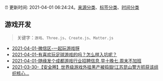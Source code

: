 :alarm_clock: 更新时间: 2021-04-01 06:24:24。[来源分类](../README.md)、[标签分类](../TAGS.md)、[时间分类](../TIMELINE.md)

## 游戏开发


> 关键字：`游戏`、`Three.js`、`Create.js`、`Matter.js`



- [2021-04-01-微信区-一起玩游戏呀](https://www.v2ex.com/t/767187) 
- [2021-04-01-有喜欢玩足球游戏的吗？怎么样入坑呢？](https://www.v2ex.com/t/767165) 
- [2021-04-01-随缘发个成都游戏行业招聘信息,早十晚七,周末不加班](https://www.v2ex.com/t/767163) 
- [2021-03-30-【安全圈】世界级游戏外挂黑产被捣毁!江苏昆山警方抓获该组织核心...](https://sec.thief.one/article_content?a_id=7bca7d4364ed728926cb352678351972) 